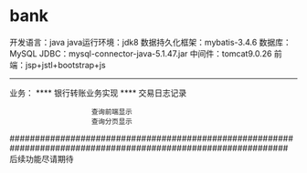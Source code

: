 # bank
开发语言：java
java运行环境：jdk8
数据持久化框架：mybatis-3.4.6
数据库：MySQL
JDBC：mysql-connector-java-5.1.47.jar
中间件：tomcat9.0.26
前端：jsp+jstl+bootstrap+js
****
业务：
      ****
      银行转账业务实现
      ****
      交易日志记录
                        
                        查询前端显示
                        查询分页显示
###############################################################################################################
后续功能尽请期待
